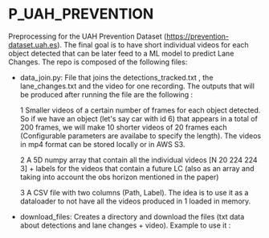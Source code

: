 # P_UAH_PREVENTION
Preprocessing for the UAH Prevention Dataset (https://prevention-dataset.uah.es). The final goal is to have short individual videos for each object detected that can be later feed to a ML model to predict Lane Changes. The repo is composed of the following files:


* data_join.py: File that joins the detections_tracked.txt , the lane_changes.txt and the video for one recording. The outputs that will be produced after running the file are the following :
 
  1 Smaller videos of a certain number of frames for each object detected. So if we have an object (let's say car with id 6) that appears in a total of 200 frames, we will make 10 shorter videos of 20 frames each (Configurable parameters are availabe to specify the length). The videos in mp4 format can be stored locally or in AWS S3.
  
  2 A 5D numpy array that contain all the individual videos [N 20 224 224 3]  + labels for the videos that contain a future LC (also as an array and taking into account the obs horizon mentioned in the paper)  
  
  3 A CSV file with two columns (Path, Label). The idea is to use it as a dataloader to not have all the videos produced in 1 loaded in memory.
  
  
  
  
* download_files: Creates a directory and download the files (txt data about detections and lane changes + video). Example to use it :

     
